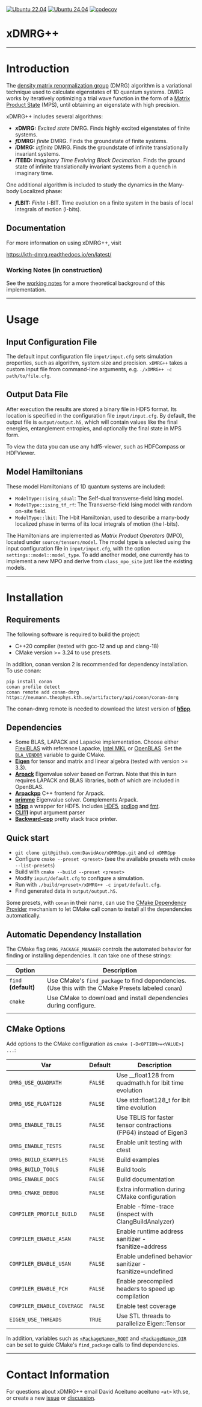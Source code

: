 [![Ubuntu 22.04](https://github.com/DavidAce/xDMRGpp/actions/workflows/ubuntu-22.04.yml/badge.svg)](https://github.com/DavidAce/xDMRGpp/actions/workflows/ubuntu-22.04.yml)
[![Ubuntu 24.04](https://github.com/DavidAce/xDMRGpp/actions/workflows/ubuntu-24.04.yml/badge.svg)](https://github.com/DavidAce/xDMRGpp/actions/workflows/ubuntu-22.04.yml)
[![codecov](https://codecov.io/gh/DavidAce/DMRG/branch/master/graph/badge.svg?token=9YE72CJ522)](https://codecov.io/gh/DavidAce/DMRG)
# xDMRG++

---

# Introduction

The [density matrix renormalization group](https://en.wikipedia.org/wiki/Density_matrix_renormalization_group) (DMRG) algorithm is a
variational technique used to calculate eigenstates of 1D quantum systems. DMRG works by iteratively optimizing a trial wave function in the
form of a [Matrix Product State](https://en.wikipedia.org/wiki/Matrix_product_states) (MPS), until obtaining an
eigenstate with high precision.

xDMRG++ includes several algorithms:

- ***x*DMRG:** *Excited state* DMRG. Finds highly excited eigenstates of finite systems.
- ***f*DMRG:** *finite* DMRG. Finds the groundstate of finite systems.
- ***i*DMRG:** *infinite* DMRG. Finds the groundstate of infinite translationally invariant systems.
- ***i*TEBD:** *Imaginary Time Evolving Block Decimation*. Finds the ground state of infinite translationally
  invariant systems from a quench in imaginary time.

One additional algorithm is included to study the dynamics in the Many-body Localized phase:

- ***f*LBIT:** *Finite* l-BIT. Time evolution on a finite system in the basis of local integrals of motion (l-bits).


## Documentation

For more information on using xDMRG++, visit

https://kth-dmrg.readthedocs.io/en/latest/

### Working Notes (in construction)

See the [working notes](https://github.com/DavidAce/Notebooks/blob/master/DMRG%2B%2B/DMRG%2B%2B.pdf) for a more
theoretical background of this implementation.


---

# Usage

## Input Configuration File

The default input configuration file `input/input.cfg` sets simulation properties, such as algorithm, system size and
precision.
`xDMRG++` takes a custom input file from command-line arguments, e.g. `./xDMRG++ -c path/to/file.cfg`.  

## Output Data File

After execution the results are stored a binary file in HDF5 format. Its location is specified in the configuration
file `input/input.cfg`. By default, the output file is `output/output.h5`, which will contain values like the final
energies, entanglement entropies, and optionally the final state in MPS form.

To view the data you can use any hdf5-viewer, such as HDFCompass or HDFViewer.

## Model Hamiltonians

These model Hamiltonians of 1D quantum systems are included:

- `ModelType::ising_sdual`: The Self-dual transverse-field Ising model.
- `ModelType::ising_tf_rf`: The Transverse-field Ising model with random on-site field.
- `ModelType::lbit`: The l-bit Hamiltonian, used to describe a many-body localized phase
  in terms of its local integrals of motion (the l-bits).

The Hamiltonians are implemented as *Matrix Product Operators* (MPO), located under `source/tensors/model`. The model
type is selected using the input configuration file in `input/input.cfg`, with the option `settings::model::model_type`.
To add another model, one currently has to implement a new MPO and derive from `class_mpo_site` just like the existing
models.


---

# Installation


## Requirements

The following software is required to build the project:

- C++20 compiler (tested with gcc-12 and up and clang-18)
- CMake version >= 3.24 to use presets.

In addition, conan version 2 is recommended for dependency installation. 
To use conan: 

```
pip install conan
conan profile detect
conan remote add conan-dmrg https://neumann.theophys.kth.se/artifactory/api/conan/conan-dmrg
```
The conan-dmrg remote is needed to download the latest version of [**h5pp**](https://github.com/DavidAce/h5pp).


## Dependencies

- Some BLAS, LAPACK and Lapacke implementation. Choose either [FlexiBLAS](https://www.mpi-magdeburg.mpg.de/projects/flexiblas) with reference Lapacke,  [Intel MKL](https://software.intel.com/en-us/mkl)
  or [OpenBLAS](https://github.com/xianyi/OpenBLAS). Set the [`BLA_VENDOR`](https://cmake.org/cmake/help/latest/module/FindBLAS.html) variable to guide CMake. 
- [**Eigen**](http://eigen.tuxfamily.org) for tensor and matrix and linear algebra (tested with version >= 3.3).
- [**Arpack**](https://github.com/opencollab/arpack-ng) Eigenvalue solver based on Fortran. Note that this in turn
  requires LAPACK and BLAS libraries, both of which are included in OpenBLAS.
- [**Arpackpp**](https://github.com/m-reuter/eigsolver_properties) C++ frontend for Arpack.
- [**primme**](https://github.com/primme/primme) Eigenvalue solver. Complements Arpack.
- [**h5pp**](https://github.com/DavidAce/h5pp) a wrapper for HDF5. Includes [HDF5](https://www.hdfgroup.org/solutions/hdf5/), [spdlog](https://github.com/gabime/spdlog)
  and [fmt](https://github.com/fmtlib/fmt).
- [**CLI11**](https://github.com/CLIUtils/CLI11) input argument parser
- [**Backward-cpp**](https://github.com/bombela/backward-cpp) pretty stack trace printer.


## Quick start

- `git clone git@github.com:DavidAce/xDMRGpp.git` and `cd xDMRGpp`
- Configure `cmake --preset <preset>` (see the available presets with `cmake --list-presets`)
- Build with `cmake --build --preset <preset>`
- Modify `input/default.cfg` to configure a simulation.
- Run with `./build/<preset>/xDMRG++ -c input/default.cfg`.
- Find generated data in `output/output.h5`.

Some presets, with `conan` in their name, can use the 
[CMake Dependency Provider](https://cmake.org/cmake/help/latest/guide/using-dependencies/index.html#dependency-providers)
mechanism to let CMake call conan to install all the dependencies automatically.

## Automatic Dependency Installation

The CMake flag `DMRG_PACKAGE_MANAGER` controls the automated behavior for finding or installing dependencies. It can
take one of these strings:

| Option               | Description                                                                                         |
|----------------------|-----------------------------------------------------------------------------------------------------|
| `find` **(default)** | Use CMake's `find_package`  to find dependencies. (Use this with the CMake Presets labeled `conan`) |
| `cmake`              | Use CMake to download and install dependencies during configure.                                    |
|                      |                                                                                                     |


## CMake Options

 Add options to the CMake configuration as `cmake [-D<OPTION>=<VALUE>] ...`:

| Var                           | Default | Description                                                       |
|-------------------------------|---------|-------------------------------------------------------------------|
| `DMRG_USE_QUADMATH`           | `FALSE` | Use __float128 from quadmath.h for lbit time evolution            |
| `DMRG_USE_FLOAT128`           | `FALSE` | Use std::float128_t for lbit time evolution                       |
| `DMRG_ENABLE_TBLIS`           | `FALSE` | Use TBLIS for faster tensor contractions (FP64) instead of Eigen3 |
| `DMRG_ENABLE_TESTS`           | `FALSE` | Enable unit testing with ctest                                    |
| `DMRG_BUILD_EXAMPLES`         | `FALSE` | Build examples                                                    |
| `DMRG_BUILD_TOOLS`            | `FALSE` | Build tools                                                       |
| `DMRG_ENABLE_DOCS`            | `FALSE` | Build documentation                                               |
| `DMRG_CMAKE_DEBUG`            | `FALSE` | Extra information during CMake configuration                      |
| `COMPILER_PROFILE_BUILD`      | `FALSE` | Enable -ftime-trace (inspect with ClangBuildAnalyzer)             |
| `COMPILER_ENABLE_ASAN`        | `FALSE` | Enable runtime address sanitizer -fsanitize=address               |
| `COMPILER_ENABLE_USAN`        | `FALSE` | Enable undefined behavior sanitizer -fsanitize=undefined          |
| `COMPILER_ENABLE_PCH`         | `FALSE` | Enable precompiled headers to speed up compilation                |
| `COMPILER_ENABLE_COVERAGE`    | `FALSE` | Enable test coverage                                              |
| `EIGEN_USE_THREADS`           | `TRUE`  | Use STL threads to parallelize Eigen::Tensor                      |


In addition, variables such
as [`<PackageName>_ROOT`](https://cmake.org/cmake/help/latest/variable/PackageName_ROOT.html)
and [`<PackageName>_DIR`](https://cmake.org/cmake/help/latest/command/find_package.html) can be set to guide
CMake's `find_package` calls to find dependencies.


---

# Contact Information
For questions about xDMRG++ email David Aceituno aceituno `<at>` kth.se, or create a new [issue](https://github.com/DavidAce/xDMRGpp/issues) or [discussion](https://github.com/DavidAce/xDMRGpp/discussion).